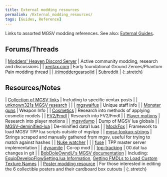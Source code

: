 ```yaml
---
title: External modding resources
permalink: /External_modding_resources/
tags: [Guides, Reference]
---
```


Links to assorted MGSV modding references. See also: [External Guides](/Guides#external-guides).

## Forums/Threads

| [Modders' Heaven Discord Server](https://discord.gg/moddersheaven) | Active community modding, research and discussions |
| [xentax.com](https://web.archive.org/web/20230513141950/https://forum.xentax.com/viewtopic.php?f=10&t=12407) | Early foundational Ground Zeroes/Phantom Pain modding thread |
| [/r/moddergearsolid](https://www.reddit.com/r/moddergearsolid/) | Subreddit |
{:.stretch}

## Resources/Notes

| [Collection of MGSV links](https://github.com/unknown321/mgsv_wiki) | Including to specific xentax posts |
| [unknown321s MGSV research](https://unknown321.github.io/mgsv_research/) | |
| [mgswaifus](https://unknown321.github.io/mgswaifus/) | Unique staff info |
| [Monster guns](https://unknown321.github.io/mgsmonsterguns/) | Weapon Info |
| [Cosmetics](https://unknown321.github.io/mgsv_research/cosmetics.html) | Research into methods of applying cosmetic models |
| [FV2/Fmdl](https://unknown321.github.io/mgsv_research/fv2.html) | Research into FV2/Fmdl |
| [Player motions](https://unknown321.github.io/mgsv_research/motions.html) | Research into player motions |
| [mgsvdump](https://github.com/unknown321/mgsvdump) | Dump of MGSV lua globals |
| [MGSV-deminified-lua](https://github.com/TinManTex/mgsv-deminified-lua) | De-minified data1 luas |
| [MockFox](https://github.com/TinManTex/MockFox) | Framework to load MGSV TPP lua scripts outside of mgstpp |
| [mgsv-lookup-strings](https://github.com/TinManTex/mgsv-lookup-strings) | Strings scraped and manually gathered from mgsv, useful for trying to match against hashes |
| [Nuke watcher](https://unknown321.github.io/mgsv_nuke_watcher/) | |
| [fuse](https://github.com/unknown321/fuse) | TPP master server implementation |
| [dynamite](https://github.com/unknown321/dynamite) | Co-op mod |
| [tpp-tracking](https://github.com/unknown321/tpp-tracking) | 00.dat lua changes in git |
| [BobDoleOwndU's MGSV documentation](https://bobdoleowndu.github.io/mgsv/documentation/index.html) | Including: [EquipDevelopFlowSetting.lua Information](https://bobdoleowndu.github.io/mgsv/documentation/equipdevelopflowsetting.html), [Getting FMDLs to Load Custom Texture Names](https://bobdoleowndu.github.io/mgsv/documentation/customtexturenames.html) |
| [Poster modding resource](https://drive.google.com/file/d/0B4HIOk1QhmKAZnBSUVZ5bnY5SzA/view?usp=sharing) | For those interested in editing the 6 collectible posters and their cardboard box cutouts |
{:.stretch}
